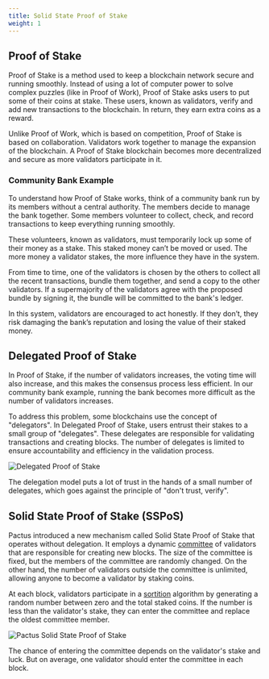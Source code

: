 ```yaml
---
title: Solid State Proof of Stake
weight: 1
---
```


## Proof of Stake

Proof of Stake is a method used to keep a blockchain network secure and running smoothly.
Instead of using a lot of computer power to solve complex puzzles (like in Proof of Work),
Proof of Stake asks users to put some of their coins at stake.
These users, known as validators, verify and add new transactions to the blockchain.
In return, they earn extra coins as a reward.

Unlike Proof of Work, which is based on competition, Proof of Stake is based on collaboration.
Validators work together to manage the expansion of the blockchain.
A Proof of Stake blockchain becomes more decentralized and secure as more validators participate in it.

### Community Bank Example

To understand how Proof of Stake works, think of a community bank run by its members without a central authority.
The members decide to manage the bank together.
Some members volunteer to collect, check, and record transactions to keep everything running smoothly.

These volunteers, known as validators, must temporarily lock up some of their money as a stake.
This staked money can’t be moved or used.
The more money a validator stakes, the more influence they have in the system.

From time to time, one of the validators is chosen by the others to collect all the recent transactions,
bundle them together, and send a copy to the other validators.
If a supermajority of the validators agree with the proposed bundle by signing it,
the bundle will be committed to the bank's ledger.

In this system, validators are encouraged to act honestly.
If they don’t, they risk damaging the bank’s reputation and losing the value of their staked money.

## Delegated Proof of Stake

In Proof of Stake, if the number of validators increases,
the voting time will also increase, and this makes the consensus process less efficient.
In our community bank example, running the bank becomes more difficult as the number of validators increases.

To address this problem, some blockchains use the concept of "delegators".
In Delegated Proof of Stake, users entrust their stakes to a small group of "delegates".
These delegates are responsible for validating transactions and creating blocks.
The number of delegates is limited to ensure accountability and efficiency in the validation process.

![Delegated Proof of Stake](/images/delegated-proof-of-stake.png)

The delegation model puts a lot of trust in the hands of a small number of delegates,
which goes against the principle of "don't trust, verify".

## Solid State Proof of Stake (SSPoS)

Pactus introduced a new mechanism called Solid State Proof of Stake that operates without delegation.
It employs a dynamic [committee](/protocol/consensus/committee/) of validators that are responsible for creating new blocks.
The size of the committee is fixed, but the members of the committee are randomly changed.
On the other hand, the number of validators outside the committee is unlimited, allowing anyone to
become a validator by staking coins.

At each block, validators participate in a [sortition](/protocol/consensus/sortition/) algorithm
by generating a random number between zero and the total staked coins.
If the number is less than the validator's stake, they can enter the committee and replace the oldest committee member.

![Pactus Solid State Proof of Stake](/images/pactus-solid-state-proof-of-stake.png)

The chance of entering the committee depends on the validator's stake and luck.
But on average, one validator should enter the committee in each block.
